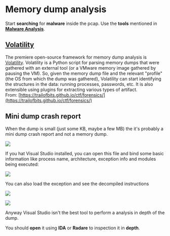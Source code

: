 # Memory dump analysis

Start **searching** for **malware** inside the pcap. Use the **tools** mentioned in [**Malware Analysis**](malware-analysis.md).

## [Volatility](volatility-examples.md)

The premiere open-source framework for memory dump analysis is [Volatility](volatility-examples.md). Volatility is a Python script for parsing memory dumps that were gathered with an external tool \(or a VMware memory image gathered by pausing the VM\). So, given the memory dump file and the relevant "profile" \(the OS from which the dump was gathered\), Volatility can start identifying the structures in the data: running processes, passwords, etc. It is also extensible using plugins for extracting various types of artifact.  
From: [https://trailofbits.github.io/ctf/forensics/](https://trailofbits.github.io/ctf/forensics/)

## Mini dump crash report

When the dump is small \(just some KB, maybe a few MB\) the it's probably a mini dump crash report and not a memory dump.

![](../.gitbook/assets/image%20%28305%29.png)

If you hat Visual Studio installed, you can open this file and bind some basic information like process name, architecture, exception info and modules being executed:

![](../.gitbook/assets/image%20%28164%29.png)

You can also load the exception and see the decompiled instructions

![](../.gitbook/assets/image%20%282%29.png)

![](../.gitbook/assets/image%20%28149%29.png)

Anyway Visual Studio isn't the best tool to perform a analysis in depth of the dump.

You should **open** it using **IDA** or **Radare** to inspection it in **depth**.

